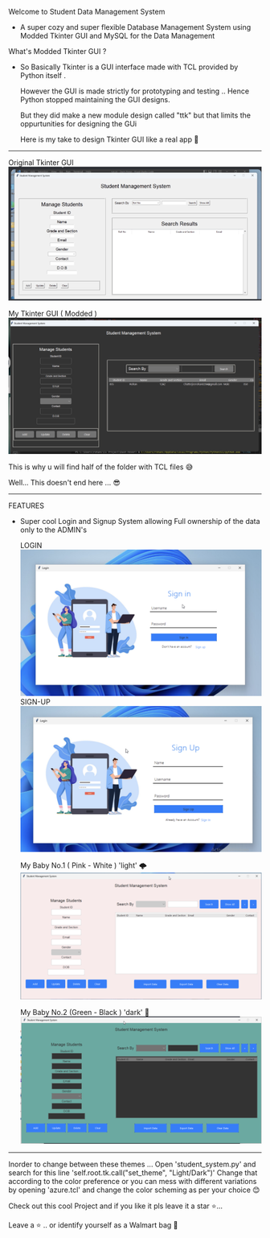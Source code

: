 Welcome to <bold>Student Data Management System</bold>

- A super cozy and super flexible Database Management System using Modded Tkinter GUI and MySQL for the Data Management

<bold> What's Modded Tkinter GUI ? </bold> 
- So Basically Tkinter is a GUI interface made with TCL provided by Python itself .
  <p>However the GUI is made strictly for prototyping and testing .. Hence Python stopped maintaining the GUI designs.</p>
  But they did make a new module design called "ttk" but that limits the oppurtunities for designing the GUi

  Here is my take to design Tkinter GUI like a real app 🌇

------------------------------------------------------------------------------------------------------------------------------------

  <bold> Original Tkinter GUI </bold>
  <img src="bg_images/Original-Tk.png"/>

  <bold> My Tkinter GUI ( Modded ) </bold>
  <img src="bg_images/Modded-Tk.png"/>


  
This is why u will find half of the folder with TCL files 😅

<bold>Well... This doesn't end here ... 😎</bold>

------------------------------------------------------------------------------------------------------------------------------------
<bold> FEATURES </bold>
 - Super cool Login and Signup System allowing Full ownership of the data only to the ADMIN's

   <bold>LOGIN</bold>
   <img src="bg_images/Login_page.png"/>
   <bold>SIGN-UP</bold>
   <img src="bg_images/Signup_page.png"/>

   <bold>My Baby No.1 ( Pink - White )</bold>  'light' 🌩️
   <img src="bg_images/Light-Tk.png"/>


   <bold>My Baby No.2 (Green - Black )</bold>  'dark' 🎯
   <img src="bg_images/Dark-Tk.png"/>


 ------------------------------------------------------------------------------------------------------------------------------------  
Inorder to change between these themes ... Open 'student_system.py' and search for this line 'self.root.tk.call("set_theme", "Light/Dark")' 
Change that according to the color preference or you can mess with different variations by opening 'azure.tcl' and change the color scheming as per your choice 😊

   
 <p>Check out this cool Project and if you like it pls leave it a star ⭐... </p>
 Leave a ⭐ .. or identify yourself as a Walmart bag 🔫




